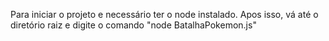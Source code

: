 Para iniciar o projeto e necessário ter o node instalado. 
Apos isso, vá até o diretório raiz e digite o comando "node BatalhaPokemon.js"
